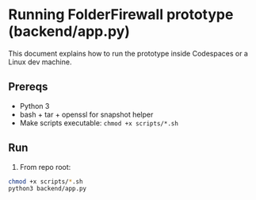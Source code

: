 # Running FolderFirewall prototype (backend/app.py)

This document explains how to run the prototype inside Codespaces or a Linux dev machine.

## Prereqs
- Python 3
- bash + tar + openssl for snapshot helper
- Make scripts executable: `chmod +x scripts/*.sh`

## Run
1. From repo root:
```bash
chmod +x scripts/*.sh
python3 backend/app.py

